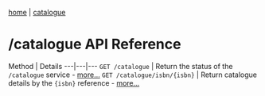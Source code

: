 [home](/home) | [catalogue](/docs/api/v2/catalogue)

# /catalogue API Reference

Method | Details
---|---|---
`GET /catalogue` | Return the status of the `/catalogue` service - [more...](/docs/api/v2/catalogue/home) 
`GET /catalogue/isbn/{isbn}` | Return catalogue details by the `{isbn}` reference - [more...](/docs/api/v2/catalogue/isbn) 
